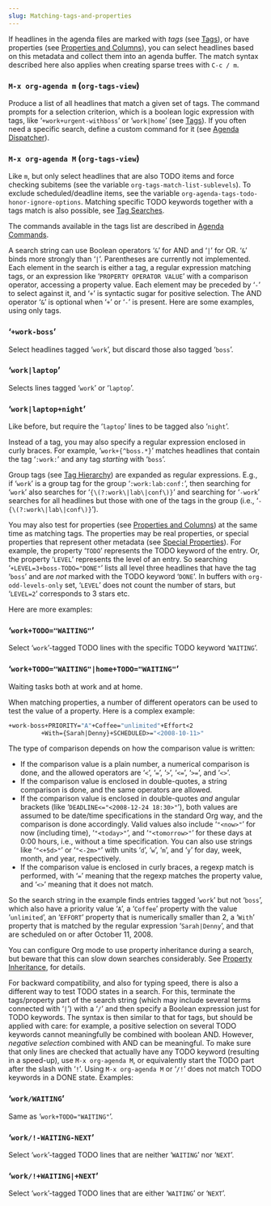 ```yaml
---
slug: Matching-tags-and-properties
---
```


If headlines in the agenda files are marked with *tags* (see [Tags](/docs/org/Tags)), or have properties (see [Properties and Columns](/docs/org/Properties-and-Columns)), you can select headlines based on this metadata and collect them into an agenda buffer. The match syntax described here also applies when creating sparse trees with `C-c / m`.

### `M-x org-agenda m` (`org-tags-view`)

Produce a list of all headlines that match a given set of tags. The command prompts for a selection criterion, which is a boolean logic expression with tags, like ‘`+work+urgent-withboss`’ or ‘`work|home`’ (see [Tags](/docs/org/Tags)). If you often need a specific search, define a custom command for it (see [Agenda Dispatcher](/docs/org/Agenda-Dispatcher)).

### `M-x org-agenda M` (`org-tags-view`)

Like `m`, but only select headlines that are also TODO items and force checking subitems (see the variable `org-tags-match-list-sublevels`). To exclude scheduled/deadline items, see the variable `org-agenda-tags-todo-honor-ignore-options`. Matching specific TODO keywords together with a tags match is also possible, see [Tag Searches](/docs/org/Tag-Searches).

The commands available in the tags list are described in [Agenda Commands](/docs/org/Agenda-Commands).

A search string can use Boolean operators ‘`&`’ for AND and ‘`|`’ for OR. ‘`&`’ binds more strongly than ‘`|`’. Parentheses are currently not implemented. Each element in the search is either a tag, a regular expression matching tags, or an expression like ‘`PROPERTY OPERATOR VALUE`’ with a comparison operator, accessing a property value. Each element may be preceded by ‘`-`’ to select against it, and ‘`+`’ is syntactic sugar for positive selection. The AND operator ‘`&`’ is optional when ‘`+`’ or ‘`-`’ is present. Here are some examples, using only tags.

### ‘`+work-boss`’

Select headlines tagged ‘`work`’, but discard those also tagged ‘`boss`’.

### ‘`work|laptop`’

Selects lines tagged ‘`work`’ or ‘`laptop`’.

### ‘`work|laptop+night`’

Like before, but require the ‘`laptop`’ lines to be tagged also ‘`night`’.

Instead of a tag, you may also specify a regular expression enclosed in curly braces. For example, ‘`work+{^boss.*}`’ matches headlines that contain the tag ‘`:work:`’ and any tag *starting* with ‘`boss`’.

Group tags (see [Tag Hierarchy](/docs/org/Tag-Hierarchy)) are expanded as regular expressions. E.g., if ‘`work`’ is a group tag for the group ‘`:work:lab:conf:`’, then searching for ‘`work`’ also searches for ‘`{\(?:work\|lab\|conf\)}`’ and searching for ‘`-work`’ searches for all headlines but those with one of the tags in the group (i.e., ‘`-{\(?:work\|lab\|conf\)}`’).

You may also test for properties (see [Properties and Columns](/docs/org/Properties-and-Columns)) at the same time as matching tags. The properties may be real properties, or special properties that represent other metadata (see [Special Properties](/docs/org/Special-Properties)). For example, the property ‘`TODO`’ represents the TODO keyword of the entry. Or, the property ‘`LEVEL`’ represents the level of an entry. So searching ‘`+LEVEL=3+boss-TODO​="DONE"`’ lists all level three headlines that have the tag ‘`boss`’ and are *not* marked with the TODO keyword ‘`DONE`’. In buffers with `org-odd-levels-only` set, ‘`LEVEL`’ does not count the number of stars, but ‘`LEVEL=2`’ corresponds to 3 stars etc.

Here are more examples:

### ‘`work+TODO​="WAITING"`’

Select ‘`work`’-tagged TODO lines with the specific TODO keyword ‘`WAITING`’.

### ‘`work+TODO​="WAITING"|home+TODO​="WAITING"`’

Waiting tasks both at work and at home.

When matching properties, a number of different operators can be used to test the value of a property. Here is a complex example:

```lisp
+work-boss+PRIORITY="A"+Coffee="unlimited"+Effort<2
         +With={Sarah|Denny}+SCHEDULED>="<2008-10-11>"
```

The type of comparison depends on how the comparison value is written:

*   If the comparison value is a plain number, a numerical comparison is done, and the allowed operators are ‘`<`’, ‘`=`’, ‘`>`’, ‘`<=`’, ‘`>=`’, and ‘`<>`’.
*   If the comparison value is enclosed in double-quotes, a string comparison is done, and the same operators are allowed.
*   If the comparison value is enclosed in double-quotes *and* angular brackets (like ‘`DEADLINE<​="<2008-12-24 18:30>"`’), both values are assumed to be date/time specifications in the standard Org way, and the comparison is done accordingly. Valid values also include ‘`"<now>"`’ for now (including time), ‘`"<today>"`’, and ‘`"<tomorrow>"`’ for these days at 0:00 hours, i.e., without a time specification. You can also use strings like ‘`"<+5d>"`’ or ‘`"<-2m>"`’ with units ‘`d`’, ‘`w`’, ‘`m`’, and ‘`y`’ for day, week, month, and year, respectively.
*   If the comparison value is enclosed in curly braces, a regexp match is performed, with ‘`=`’ meaning that the regexp matches the property value, and ‘`<>`’ meaning that it does not match.

So the search string in the example finds entries tagged ‘`work`’ but not ‘`boss`’, which also have a priority value ‘`A`’, a ‘`Coffee`’ property with the value ‘`unlimited`’, an ‘`EFFORT`’ property that is numerically smaller than 2, a ‘`With`’ property that is matched by the regular expression ‘`Sarah|Denny`’, and that are scheduled on or after October 11, 2008.

You can configure Org mode to use property inheritance during a search, but beware that this can slow down searches considerably. See [Property Inheritance](/docs/org/Property-Inheritance), for details.

For backward compatibility, and also for typing speed, there is also a different way to test TODO states in a search. For this, terminate the tags/property part of the search string (which may include several terms connected with ‘`|`’) with a ‘`/`’ and then specify a Boolean expression just for TODO keywords. The syntax is then similar to that for tags, but should be applied with care: for example, a positive selection on several TODO keywords cannot meaningfully be combined with boolean AND. However, *negative selection* combined with AND can be meaningful. To make sure that only lines are checked that actually have any TODO keyword (resulting in a speed-up), use `M-x org-agenda M`, or equivalently start the TODO part after the slash with ‘`!`’. Using `M-x org-agenda M` or ‘`/!`’ does not match TODO keywords in a DONE state. Examples:

### ‘`work/WAITING`’

Same as ‘`work+TODO​="WAITING"`’.

### ‘`work/!-WAITING-NEXT`’

Select ‘`work`’-tagged TODO lines that are neither ‘`WAITING`’ nor ‘`NEXT`’.

### ‘`work/!+WAITING|+NEXT`’

Select ‘`work`’-tagged TODO lines that are either ‘`WAITING`’ or ‘`NEXT`’.
